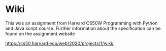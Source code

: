 # Wiki
This was an assignment from Harvard CS50W Programming with Python and Java script course.
Further information about the specification can be found on the assignment website

https://cs50.harvard.edu/web/2020/projects/1/wiki/
